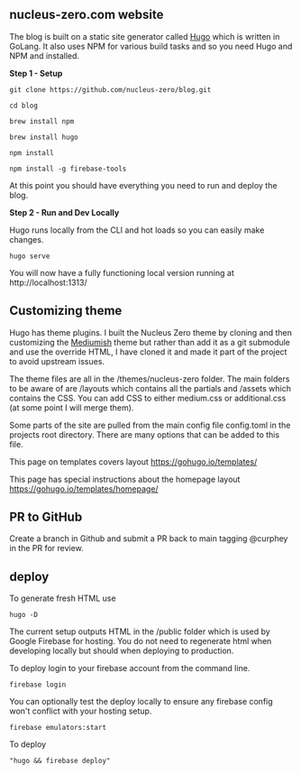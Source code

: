 
## nucleus-zero.com website

The blog is built on a static site generator called [Hugo](https://gohugo.io/) which is written in GoLang. It also uses NPM for various build tasks and so you need Hugo and NPM and installed.

**Step 1 - Setup**

	git clone https://github.com/nucleus-zero/blog.git
	
	cd blog

	brew install npm

	brew install hugo

	npm install

	npm install -g firebase-tools

At this point you should have everything you need to run and deploy the blog.

**Step 2 - Run and Dev Locally**

Hugo runs locally from the CLI and hot loads so you can easily make changes.

	hugo serve

You will now have a fully functioning local version running at http://localhost:1313/

## Customizing theme
Hugo has theme plugins. I built the Nucleus Zero theme by cloning and then customizing the [Mediumish](https://github.com/lgaida/mediumish-gohugo-theme) theme but rather than add it as a git submodule and use the override HTML, I have cloned it and made it part of the project to avoid upstream issues.

The theme files are all in the /themes/nucleus-zero folder. The main folders to be aware of are /layouts which contains all the partials and /assets which contains the CSS. You can add CSS to either medium.css or additional.css (at some point I will merge them).

Some parts of the site are pulled from the main config file config.toml in the projects root directory. There are many options that can be added to this file.

This page on templates covers layout https://gohugo.io/templates/

This page has special instructions about the homepage layout https://gohugo.io/templates/homepage/

## PR to GitHub
Create a branch in Github and submit a PR back to main tagging @curphey in the PR for review.

## deploy
To generate fresh HTML use

	hugo -D

The current setup outputs HTML in the /public folder which is used by Google Firebase for hosting. You do not need to regenerate html when developing locally but should when deploying to production.

To deploy login to your firebase account from the command line.

	firebase login

You can optionally test the deploy locally to ensure any firebase config won't conflict with your hosting setup.

	firebase emulators:start

To deploy

	"hugo && firebase deploy"
